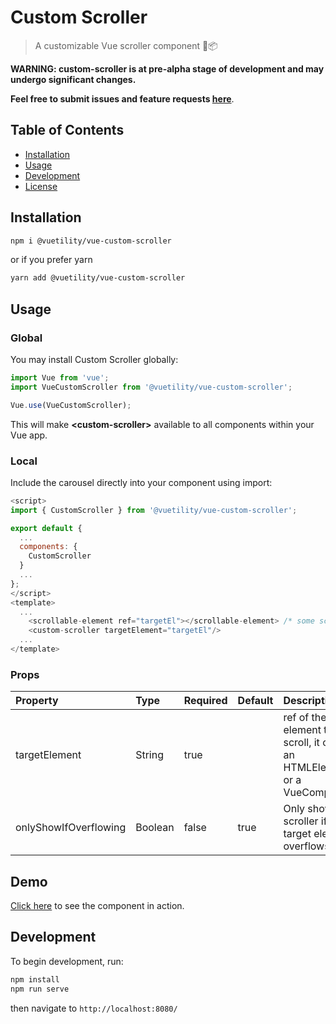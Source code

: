 # Custom Scroller
> A customizable Vue scroller component 📜📦

**WARNING: custom-scroller is at pre-alpha stage of development and may undergo significant changes.**

**Feel free to submit issues and feature requests [here](https://github.com/singh-ravi-siso/vue-custom-scroller/issues)**.

## Table of Contents
- [Installation](#installation)
- [Usage](#usage)
- [Development](#development)
- [License](#license)

## Installation

``` bash
npm i @vuetility/vue-custom-scroller
```

or if you prefer yarn

``` bash
yarn add @vuetility/vue-custom-scroller
```

## Usage

### Global

You may install Custom Scroller globally:

``` js
import Vue from 'vue';
import VueCustomScroller from '@vuetility/vue-custom-scroller';

Vue.use(VueCustomScroller);
```
This will make **&lt;custom-scroller&gt;** available to all components within your Vue app.

### Local

Include the carousel directly into your component using import:

``` js
<script>
import { CustomScroller } from '@vuetility/vue-custom-scroller';

export default {
  ...
  components: {
    CustomScroller
  }
  ...
};
</script>
<template>
  ...
    <scrollable-element ref="targetEl"></scrollable-element> /* some scrollable element(component) */
    <custom-scroller targetElement="targetEl"/>
  ...
</template>
```

### Props
| Property                    | Type    | Required | Default | Description                                                                                                                                                                                                                                                                           |
|:----------------------------|:--------|:--------|:--------|:--------------------------------------------------------------------------------------------------------------------------------------------------------------------------------------------------------------------------------------------------------------------------------------| 
| targetElement               | String  | true    |         | ref of the element to scroll, it can be an HTMLElement or a VueComponent
| onlyShowIfOverflowing       | Boolean | false   | true    | Only show scroller if the target element overflows

## Demo

[Click here](https://codesandbox.io/s/vue-custom-scroller-3jr2r?file=/src/App.vue) to see the component in action.

## Development

To begin development, run:

``` bash
npm install
npm run serve
```

then navigate to `http://localhost:8080/`
